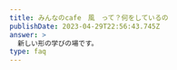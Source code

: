 ```yaml
---
title: みんなのcafe　風　って？何をしているの
publishDate: 2023-04-29T22:56:43.745Z
answer: >
  新しい形の学びの場です。　　　　　　　　　　　　　　　　　　　　　　　　　　　　　　　　　　　　　　　　　　　　　　　40年前からでてきたフリースクールのように常に子供達には時代に沿った新しい学びの場所が必要だと感じています。　　　　　　　子どもにとって自分を受け入れてくれるコミュニティが多いほど自己肯定感を保つことに役立ったりします。　　　　　　　　「cafe」は気軽に立ち寄れるイメージで「風」は子どもたちの心と体を通り抜けたいと思ってつけた名前です。
type: faq
---
```

